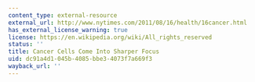 ```yaml
---
content_type: external-resource
external_url: http://www.nytimes.com/2011/08/16/health/16cancer.html
has_external_license_warning: true
license: https://en.wikipedia.org/wiki/All_rights_reserved
status: ''
title: Cancer Cells Come Into Sharper Focus
uid: dc91a4d1-045b-4085-bbe3-4073f7a669f3
wayback_url: ''
---
```

